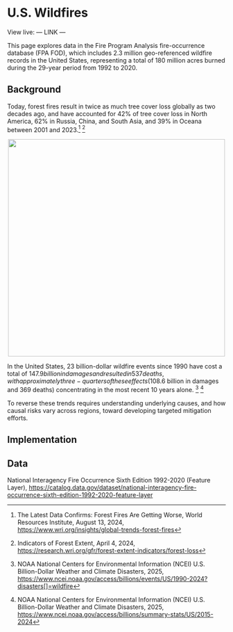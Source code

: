 
# U.S. Wildfires

View live: — LINK —

This page explores data in the Fire Program Analysis fire-occurrence database (FPA FOD), which includes 2.3 million geo-referenced wildfire records in the United States, representing a total of 180 million acres burned during the 29-year period from 1992 to 2020.

## Background

Today, forest fires result in twice as much tree cover loss globally as two decades ago, and have accounted for 42% of tree cover loss in North America, 62% in Russia, China, and South Asia, and 39% in Oceana between 2001 and 2023.[^1] [^2] 

<p align="center">
<img src="https://github.com/user-attachments/assets/bd335172-6448-4053-8833-ff83a0ff5cc1" height="500">
</p>

In the United States, 23 billion-dollar wildfire events since 1990 have cost a total of $147.9 billion in damages and resulted in 537 deaths, with approximately three-quarters of these effects ($108.6 billion in damages and 369 deaths) concentrating in the most recent 10 years alone. [^3] [^4] 

To reverse these trends requires understanding underlying causes, and how causal risks vary across regions, toward developing targeted mitigation efforts. 

## Implementation

## Data
National Interagency Fire Occurrence Sixth Edition 1992-2020 (Feature Layer), https://catalog.data.gov/dataset/national-interagency-fire-occurrence-sixth-edition-1992-2020-feature-layer


[^1]: The Latest Data Confirms: Forest Fires Are Getting Worse, World Resources Institute, August 13, 2024, https://www.wri.org/insights/global-trends-forest-fires
[^2]: Indicators of Forest Extent, April 4, 2024, https://research.wri.org/gfr/forest-extent-indicators/forest-loss
[^3]: NOAA National Centers for Environmental Information (NCEI) U.S. Billion-Dollar Weather and Climate Disasters, 2025, https://www.ncei.noaa.gov/access/billions/events/US/1990-2024?disasters[]=wildfire
[^4]: NOAA National Centers for Environmental Information (NCEI) U.S. Billion-Dollar Weather and Climate Disasters, 2025, https://www.ncei.noaa.gov/access/billions/summary-stats/US/2015-2024
